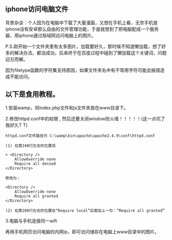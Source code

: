 ## iphone访问电脑文件


背景杂谈：个人因为在电脑中下载了大量漫画，又想在手机上看，无奈手机是iphone没有安卓那么自由的文件管理功能，于是就想到了把电脑配成一个服务器，用iphone通过局域网访问电脑上的图片。

P.S.刚开始一个文件夹里有太多图片，加载要好久，那时候不知道懒加载，想了好多的解决办法，都没成功，后来终于在百度过程中碰到了懒加载这个关键词，问题迎刃而解。

因为filetype函数的字符集支持原因，如果文件夹名中有不常用字符可能会报错造成不能访问。



## 以下是食用教程。

1.安装wamp，将index.php文件和js文件夹放在www目录下。

2.修改httpd.conf中的权限 , 然后还要关闭window防火墙！！！！！(这一点坑了我好久T T)

	httpd.conf文件路径为 C:\wamp\bin\apache\apache2.4.9\conf\httpd.conf
	
	(1) 在第240行左右的位置将
	
    > <Directory />  
        AllowOverride none  
        Require all denied  
    </Directory>  
	
	修改为：

    <Directory />  
        AllowOverride none  
        Require all granted  
    </Directory>  
	
	(2) 在第280行左右的位置在“Require local”后面加上一句：“Require all granted”
	
	

3.电脑与手机连接同一wifi

再用手机网页访问电脑的内网ip，即可访问储存在电脑上www目录中的图片。